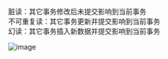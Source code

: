 脏读：其它事务修改后未提交影响到当前事务<br>
不可重复读：其它事务更新并提交影响到当前事务<br>
幻读：其它事务插入新数据并提交影响到当前事务<br>

![image](https://github.com/luguanxing/Java-Study/blob/master/01-JDBC/09-JDBC%E4%BA%8B%E5%8A%A1/%E4%BA%8B%E5%8A%A1%E9%9A%94%E7%A6%BB%E7%BA%A7%E5%88%AB.jpg?raw=true)<br>
